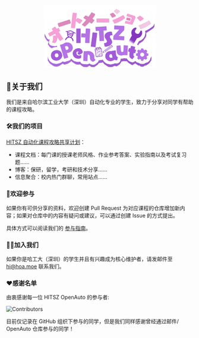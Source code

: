<h3 align="center">
	<img src="../images/HITSZOpenAutoShadow.png" width="300" alt="Logo"/><br/>
</h3>

## 👋关于我们

我们是来自哈尔滨工业大学（深圳）自动化专业的学生，致力于分享对同学有帮助的课程攻略。

### 🛠️我们的项目

[HITSZ 自动化课程攻略共享计划](https://hoa.moe)：

- 课程文档：每门课的授课老师风格、作业参考答案、实验指南以及考试复习题……
- 博客：保研，留学，考研和技术分享……
- 信息聚合：校内热门群聊，常用站点……

### 📖欢迎参与

如果你有可供分享的资料，欢迎创建 Pull Request 为对应课程的仓库增加新内容；如果对仓库中的内容有疑问或建议，可以通过创建 Issue 的方式提出。

具体方式可以阅读我们的 [参与指南](https://hoa.moe/blog/writing-rules/)。

### 🙋‍♀️加入我们

如果你是哈工大（深圳）的学生并且有兴趣成为核心维护者，请发邮件至 [hi@hoa.moe](mailto:hi@hoa.moe) 联系我们。

### ❤️感谢名单

由衷感谢每一位 HITSZ OpenAuto 的参与者:

![Contributors](https://contrib.nn.ci/api?repo=HITSZ-OpenAuto/HITSZ-OpenAuto&repo=HITSZ-OpenAuto/PHYS1002&repo=HITSZ-OpenAuto/hoa-moe&repo=HITSZ-OpenAuto/AUTO3002A&repo=HITSZ-OpenAuto/CHEM1012&repo=HITSZ-OpenAuto/AUTO2005&repo=HITSZ-OpenAuto/AUTO3003&repo=HITSZ-OpenAuto/AUTO3004&repo=HITSZ-OpenAuto/MATH1005&repo=HITSZ-OpenAuto/MATH1004&repo=HITSZ-OpenAuto/EE1011B&repo=HITSZ-OpenAuto/AUTO3007&repo=HITSZ-OpenAuto/COMP2050&repo=HITSZ-OpenAuto/MATH3010&repo=HITSZ-OpenAuto/COMP2021&repo=HITSZ-OpenAuto/COMP2014&repo=HITSZ-OpenAuto/AUTO3005&repo=HITSZ-OpenAuto/AUTO3016&repo=HITSZ-OpenAuto/MATH1002&repo=HITSZ-OpenAuto/EE3005&repo=HITSZ-OpenAuto/AUTO2006&repo=HITSZ-OpenAuto/EE1007&repo=HITSZ-OpenAuto/EE1009&repo=HITSZ-OpenAuto/EE1010&repo=HITSZ-OpenAuto/EE1008&repo=HITSZ-OpenAuto/GEIP1018&repo=HITSZ-OpenAuto/EMEC1002&repo=HITSZ-OpenAuto/ECON2005F&repo=HITSZ-OpenAuto/AUTO1001&repo=HITSZ-OpenAuto/EE1012B&repo=HITSZ-OpenAuto/GEIP1011&repo=HITSZ-OpenAuto/GEIP1016&repo=HITSZ-OpenAuto/AUTO2003B&repo=HITSZ-OpenAuto/PHYS1001A&repo=HITSZ-OpenAuto/LANG1006&repo=HITSZ-OpenAuto/EE1012A&repo=HITSZ-OpenAuto/MATH1015B&repo=HITSZ-OpenAuto/MECH2010&repo=HITSZ-OpenAuto/MOOC&repo=HITSZ-OpenAuto/AUTO3014&repo=HITSZ-OpenAuto/AUTO5003&repo=HITSZ-OpenAuto/AUTO3001A&repo=HITSZ-OpenAuto/EE1011A&repo=HITSZ-OpenAuto/MATH1015A&repo=HITSZ-OpenAuto/EE1013&repo=HITSZ-OpenAuto/PE100X&repo=HITSZ-OpenAuto/EE1014&repo=HITSZ-OpenAuto/AUTO2003A&repo=HITSZ-OpenAuto/AUTO5023&repo=HITSZ-OpenAuto/AUTO3001B&repo=HITSZ-OpenAuto/AUTO3002B&repo=HITSZ-OpenAuto/AUTO3006&repo=HITSZ-OpenAuto/AUTO3099&repo=HITSZ-OpenAuto/AUTO5001&repo=HITSZ-OpenAuto/AUTO5002&repo=HITSZ-OpenAuto/AUTO5005&repo=HITSZ-OpenAuto/AUTO3024&repo=HITSZ-OpenAuto/AUTO5024&repo=HITSZ-OpenAuto/AUTO3011&repo=HITSZ-OpenAuto/WOCD1008&repo=HITSZ-OpenAuto/AUTO3019&repo=HITSZ-OpenAuto/WRIT0001&repo=HITSZ-OpenAuto/AUTO3012&repo=HITSZ-OpenAuto/MATH4004&repo=noname7321/HITSZ-OpenAuto)

目前仅记录在 GitHub 组织下参与的同学，但是我们同样感谢曾经通过邮件/ OpenAuto 仓库参与的同学！
